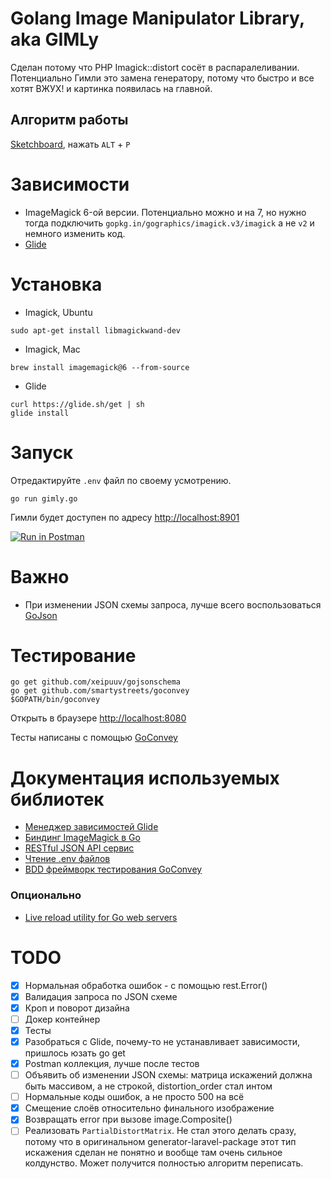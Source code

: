 # Golang Image Manipulator Library, aka GIMLy

Сделан потому что PHP Imagick::distort сосёт в распаралеливании. Потенциально Гимли это замена генератору, потому что быстро и все хотят ВЖУХ! и картинка появилась на главной.

## Алгоритм работы

[Sketchboard](https://sketchboard.me/nACNMWo6XpyJ#/), нажать `ALT` + `P`

# Зависимости

* ImageMagick 6-ой версии. Потенциально можно и на 7, но нужно тогда подключить `gopkg.in/gographics/imagick.v3/imagick` а не `v2` и немного изменить код.
* [Glide](https://glide.sh)

# Установка

* Imagick, Ubuntu

```shell
sudo apt-get install libmagickwand-dev
```

* Imagick, Mac

```shell
brew install imagemagick@6 --from-source
```

* Glide

```shell
curl https://glide.sh/get | sh
glide install
```

# Запуск

Отредактируйте `.env` файл по своему усмотрению.

```shell
go run gimly.go
```

Гимли будет доступен по адресу [http://localhost:8901](http://localhost:8901)

[![Run in Postman](https://run.pstmn.io/button.svg)](https://app.getpostman.com/run-collection/4791073523e21c6d5364)

# Важно

* При изменении JSON схемы запроса, лучше всего воспользоваться [GoJson](http://github.com/ChimeraCoder/gojson)  

# Тестирование

```shell
go get github.com/xeipuuv/gojsonschema
go get github.com/smartystreets/goconvey
$GOPATH/bin/goconvey
```

Открыть в браузере [http://localhost:8080](http://localhost:8080)

Тесты написаны с помощью [GoConvey](http://goconvey.co)

# Документация используемых библиотек

* [Менеджер зависимостей Glide](https://glide.sh)
* [Биндинг ImageMagick в Go](https://github.com/gographics/imagick)
* [RESTful JSON API сервис](https://github.com/ant0ine/go-json-rest)
* [Чтение .env файлов](github.com/joho/godotenv)
* [BDD фреймворк тестирования GoConvey](http://goconvey.co)

### Опционально

* [Live reload utility for Go web servers](https://github.com/codegangsta/gin)

# TODO

* [x] Нормальная обработка ошибок - с помощью rest.Error()
* [x] Валидация запроса по JSON схеме
* [x] Кроп и поворот дизайна
* [ ] Докер контейнер
* [x] Тесты
* [x] Разобраться с Glide, почему-то не устанавливает зависимости, пришлось юзать go get
* [x] Postman коллекция, лучше после тестов
* [ ] Объявить об изменении JSON схемы: матрица искажений должна быть массивом, а не строкой, distortion_order стал интом
* [ ] Нормальные коды ошибок, а не просто 500 на всё
* [x] Смещение слоёв относительно финального изображение
* [x] Возвращать error при вызове image.Composite()
* [ ] Реализовать `PartialDistortMatrix`. Не стал этого делать сразу, потому что в оригинальном generator-laravel-package этот тип искажения сделан не понятно и вообще там очень сильное колдунство. Может получится полностью алгоритм переписать.
